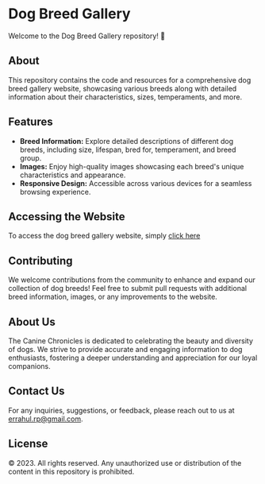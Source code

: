 # Dog Breed Gallery

Welcome to the Dog Breed Gallery repository! 🐾

## About

This repository contains the code and resources for a comprehensive dog breed gallery website, showcasing various breeds along with detailed information about their characteristics, sizes, temperaments, and more.

## Features

- **Breed Information:** Explore detailed descriptions of different dog breeds, including size, lifespan, bred for, temperament, and breed group.
- **Images:** Enjoy high-quality images showcasing each breed's unique characteristics and appearance.
- **Responsive Design:** Accessible across various devices for a seamless browsing experience.

## Accessing the Website

To access the dog breed gallery website, simply [click here](#)

## Contributing

We welcome contributions from the community to enhance and expand our collection of dog breeds! Feel free to submit pull requests with additional breed information, images, or any improvements to the website.

## About Us

The Canine Chronicles is dedicated to celebrating the beauty and diversity of dogs. We strive to provide accurate and engaging information to dog enthusiasts, fostering a deeper understanding and appreciation for our loyal companions.

## Contact Us

For any inquiries, suggestions, or feedback, please reach out to us at [errahul.rp@gmail.com](mailto:errahul.rp@gmail.com).

## License

© 2023. All rights reserved. Any unauthorized use or distribution of the content in this repository is prohibited.
